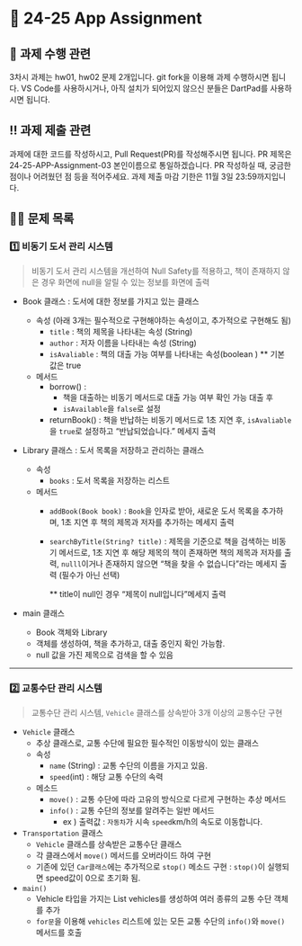 # 📱 24-25 App Assignment 

## 📝 과제 수행 관련
3차시 과제는 hw01, hw02 문제 2개입니다.
git fork을 이용해 과제 수행하시면 됩니다.
VS Code를 사용하시거나, 아직 설치가 되어있지 않으신 분들은 DartPad를 사용하시면 됩니다.

## ‼️ 과제 제출 관련
과제에 대한 코드를 작성하시고, Pull Request(PR)를 작성해주시면 됩니다.
PR 제목은 24-25-APP-Assignment-03 본인이름으로 통일하겠습니다.
PR 작성하실 때, 궁금한 점이나 어려웠던 점 등을 적어주세요.
과제 제출 마감 기한은 11월 3일 23:59까지입니다.
## 👩‍💻 문제 목록

### 1️⃣ 비동기 도서 관리 시스템

> 비동기 도서 관리 시스템을 개선하여 Null Safety를 적용하고, 책이 존재하지 않은 경우 화면에 null을 알릴 수 있는 정보를 화면에 출력
>
- Book 클래스 : 도서에 대한 정보를 가지고 있는 클래스
    - 속성  (아래 3개는 필수적으로 구현해야하는 속성이고, 추가적으로 구현해도 됨)
        - `title` : 책의 제목을 나타내는 속성 (String)
        - `author` : 저자 이름을 나타내는 속성 (String)
        - `isAvaliable` : 책의 대출 가능 여부를 나타내는 속성(boolean ) ** 기본 값은 true
    - 메서드
        - borrow() :
            - 책을 대출하는 비동기 메서드로 대출 가능 여부 확인 가능  대출 후
            - `isAvailable`을 `false`로 설정
        - returnBook() : 책을 반납하는 비동기 메서드로 1초 지연 후, `isAvaliable`을 `true`로 설정하고 “반납되었습니다.” 메세지 출력
        
- Library 클래스 : 도서 목록을 저장하고 관리하는 클래스
    - 속성
        - `books` : 도서 목록을 저장하는 리스트
    - 메서드
        - `addBook(Book book)` : `Book`을 인자로 받아, 새로운 도서 목록을 추가하며, 1초 지연 후 책의 제목과 저자를 추가하는 메세지 출력
        - `searchByTitle(String? title)` : 제목을 기준으로 책을 검색하는 비동기 메서드로, 1초 지연 후 해당 제목의 책이 존재하면 책의 제목과 저자를 출력, `nulll`이거나 존재하지 않으면 “책을 찾을 수 없습니다”라는 메세지 출력 (필수가 아닌 선택)
            
            ** title이 null인 경우 “제목이 null입니다”메세지 출력
            
- main 클래스
    - Book  객체와 Library
    - 객체를 생성하여, 책을 추가하고, 대출 중인지 확인 가능함.
    - null 값을 가진 제목으로 검색을 할 수 있음

---

### 2️⃣ 교통수단 관리 시스템

> 교통수단 관리 시스템, `Vehicle` 클래스를 상속받아 3개 이상의 교통수단 구현
>
- `Vehicle` 클래스
    - 추상 클래스로, 교통 수단에 필요한 필수적인 이동방식이 있는 클래스
    - 속성
        - `name` (String) : 교통 수단의 이름을 가지고 있음.
        - `speed`(int) : 해당 교통 수단의 속력
    - 메소드
        - `move()`  : 교통 수단에 따라 고유의 방식으로 다르게 구현하는 추상 메서드
        - `info()` : 교통 수단의 정보를 알려주는 일반 메서드
            - ex ) 출력값 :  `자동차`가 시속 `speed`km/h의 속도로 이동합니다.
- `Transportation` 클래스
    - `Vehicle` 클래스를 상속받은 교통수단 클래스
    - 각 클래스에서 `move()` 메서드를 오버라이드 하여 구현
    - 기존에 있던 `Car클래스`에는 추가적으로 `stop()` 메소드 구현 : `stop()`이 실행되면 speed값이 0으로 초기화 됨.
- `main()`
    - Vehicle 타입을 가지는 List vehicles를 생성하여 여러 종류의 교통 수단 객체를 추가
    - `for문`을 이용해 `vehicles` 리스트에 있는 모든 교통 수단의 `info()`와 `move()` 메서드를 호출
